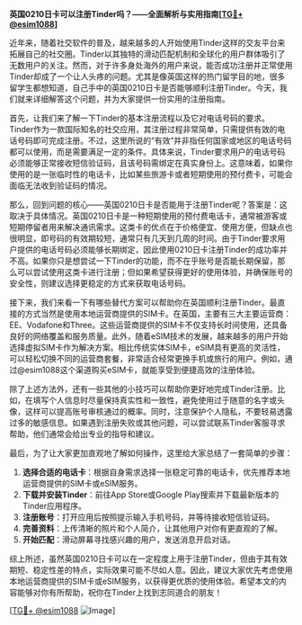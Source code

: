 **英国0210日卡可以注册Tinder吗？——全面解析与实用指南[[TG💪+ @esim1088](https://t.me/s/esim1088)]**

近年来，随着社交软件的普及，越来越多的人开始使用Tinder这样的交友平台来拓展自己的社交圈。Tinder以其独特的滑动匹配机制和全球化的用户群体吸引了无数用户的关注。然而，对于许多身处海外的用户来说，能否成功注册并正常使用Tinder却成了一个让人头疼的问题。尤其是像英国这样的热门留学目的地，很多留学生都想知道，自己手中的英国0210日卡是否能够顺利注册Tinder。今天，我们就来详细解答这个问题，并为大家提供一份实用的注册指南。

首先，让我们来了解一下Tinder的基本注册流程以及它对电话号码的要求。Tinder作为一款国际知名的社交应用，其注册过程非常简单，只需提供有效的电话号码即可完成注册。不过，这里所说的“有效”并非指任何国家或地区的电话号码都可以使用，而是需要满足一定的条件。具体来说，Tinder要求用户的电话号码必须能够正常接收短信验证码，且该号码需绑定在真实身份上。这意味着，如果你使用的是一张临时性的电话卡，比如某些旅游卡或者短期使用的预付费卡，可能会面临无法收到验证码的情况。

那么，回到问题的核心——英国0210日卡是否能用于注册Tinder呢？答案是：这取决于具体情况。英国0210日卡是一种短期使用的预付费电话卡，通常被游客或短期停留者用来解决通讯需求。这类卡的优点在于价格便宜、使用方便，但缺点也很明显，即号码的有效期较短，通常只有几天到几周的时间。由于Tinder要求用户提供的电话号码必须能够长期绑定，因此使用0210日卡注册Tinder的成功率并不高。如果你只是想尝试一下Tinder的功能，而不在乎账号是否能长期保留，那么可以尝试使用这类卡进行注册；但如果希望获得更好的使用体验，并确保账号的安全性，则建议选择更稳定的方式来获取电话号码。

接下来，我们来看一下有哪些替代方案可以帮助你在英国顺利注册Tinder。最直接的方式当然是使用本地运营商提供的SIM卡。在英国，主要有三大主要运营商：EE、Vodafone和Three。这些运营商提供的SIM卡不仅支持长时间使用，还具备良好的网络覆盖和服务质量。此外，随着eSIM技术的发展，越来越多的用户开始选择虚拟SIM卡作为解决方案。相比传统实体SIM卡，eSIM具有更高的灵活性，可以轻松切换不同的运营商套餐，非常适合经常更换手机或旅行的用户。例如，通过@esim1088这个渠道购买eSIM卡，就能享受到便捷高效的注册体验。

除了上述方法外，还有一些其他的小技巧可以帮助你更好地完成Tinder注册。比如，在填写个人信息时尽量保持真实性和一致性，避免使用过于随意的名字或头像，这样可以提高账号审核通过的概率。同时，注意保护个人隐私，不要轻易透露过多的敏感信息。如果遇到注册失败或其他问题，可以尝试联系Tinder客服寻求帮助，他们通常会给出专业的指导和建议。

最后，为了让大家更加直观地了解如何操作，这里给大家总结了一套简单的步骤：

1. **选择合适的电话卡**：根据自身需求选择一张稳定可靠的电话卡，优先推荐本地运营商提供的SIM卡或eSIM服务。
2. **下载并安装Tinder**：前往App Store或Google Play搜索并下载最新版本的Tinder应用程序。
3. **注册账号**：打开应用后按照提示输入手机号码，并等待接收短信验证码。
4. **完善资料**：上传清晰的照片和个人简介，让其他用户对你有更直观的了解。
5. **开始匹配**：滑动屏幕寻找感兴趣的用户，发送消息开启对话。

综上所述，虽然英国0210日卡可以在一定程度上用于注册Tinder，但由于其有效期短、稳定性差的特点，实际效果可能不尽如人意。因此，建议大家优先考虑使用本地运营商提供的SIM卡或eSIM服务，以获得更优质的使用体验。希望本文的内容能够对你有所帮助，祝你在Tinder上找到志同道合的朋友！

[[TG💪+ @esim1088](https://t.me/s/esim1088) ![Image](https://i.postimg.cc/4NQfJmqS/Snipaste-2025-05-13-00-14-12.png)]